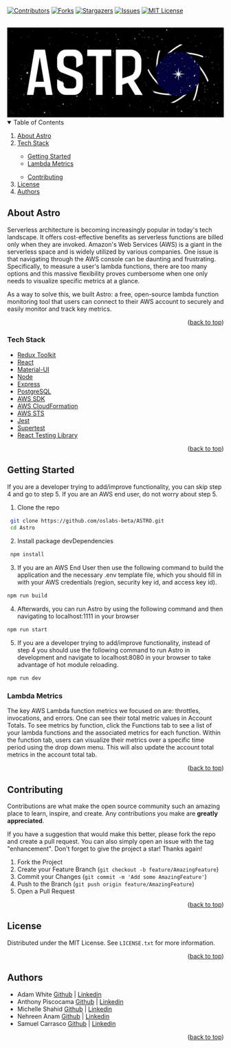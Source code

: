 [![Contributors][contributors-shield]][contributors-url]
[![Forks][forks-shield]][forks-url]
[![Stargazers][stars-shield]][stars-url]
[![Issues][issues-shield]][issues-url]
[![MIT License][license-shield]][license-url]

<!-- PROJECT LOGO -->
<br />
<div align="center">
  <a href="https://github.com/oslabs-beta/ASTRO">
    <img src="public/astro-banner.jpeg" alt="Logo" >
  </a>

</div>

<!-- TABLE OF CONTENTS -->
<details open="open">
  <summary>Table of Contents</summary>
  <ol>
    <li><a href="#about-astro">About Astro</a></li> 
    <li><a href="#tech-stack">Tech Stack</a></li>      
    <ul>
      <li><a href="#getting-started">Getting Started</a></li>      
      <li><a href="#lambda-metrics">Lambda Metrics</a></li>   
    </ul>
    <ul>
      <li><a href="#contributing">Contributing</a></li>     
    </ul>
    <li><a href="#license">License</a></li>
    <li><a href="#authors">Authors</a></li>
  </ol>
</details>

<!-- ABOUT -->

## About Astro

Serverless architecture is becoming increasingly popular in today's tech landscape. It offers cost-effective benefits as serverless functions are billed only when they are invoked. Amazon's Web Services (AWS) is a giant in the serverless space and is widely utilized by various companies. One issue is that navigating through the AWS console can be daunting and frustrating. Specifically, to measure a user's lambda functions, there are too many options and this massive flexibility proves cumbersome when one only needs to visualize specific metrics at a glance.

As a way to solve this, we built Astro: a free, open-source lambda function monitoring tool that users can connect to their AWS account to securely and easily monitor and track key metrics.

<p align="right">(<a href="#top">back to top</a>)</p>

### Tech Stack

- [Redux Toolkit](https://nextjs.org/)
- [React](https://reactjs.org/)
- [Material-UI](https://material-ui.com)
- [Node](https://nodejs.org/en/)
- [Express](https://expressjs.com)
- [PostgreSQL](https://postgresql.org)
- [AWS SDK](https://aws.amazon.com/sdk-for-javascript/)
- [AWS CloudFormation](https://aws.amazon.com/cloudformation/)
- [AWS STS](https://docs.aws.amazon.com/STS/latest/APIReference/welcome.html)
- [Jest](https://jestjs.io/)
- [Supertest](https://www.npmjs.com/package/supertest)
- [React Testing Library](https://testing-library.com/docs/react-testing-library/intro/)

<p align="right">(<a href="#top">back to top</a>)</p>

<!-- GETTING STARTED -->

## Getting Started

If you are a developer trying to add/improve functionality, you can skip step 4 and go to step 5. If you are an AWS end user, do not worry about step 5.

1. Clone the repo

  ```sh
   git clone https://github.com/oslabs-beta/ASTRO.git
   cd Astro
  ```

2. Install package devDependencies

  ```sh
   npm install
  ```

3. If you are an AWS End User then use the following command to build the application and the necessary .env template file, which you should fill in with your AWS credentials (region, security key id, and access key id).

```sh
npm run build
```

4. Afterwards, you can run Astro by using the following command and then navigating to localhost:1111 in your browser

```sh
npm run start
```

5. If you are a developer trying to add/improve functionality, instead of step 4 you should use the following command to run Astro in development and navigate to localhost:8080 in your browser to take advantage of hot module reloading.

```sh
npm run dev
```

### Lambda Metrics

The key AWS Lambda function metrics we focused on are: throttles, invocations, and errors. One can see their total metric values in Account Totals. To see metrics by function, click the Functions tab to see a list of your lambda functions and the associated metrics for each function. Within the function tab, users can visualize their metrics over a specific time period using the drop down menu. This will also update the account total metrics in the account total tab.

<p align="right">(<a href="#top">back to top</a>)</p>

<!-- CONTRIBUTING -->

## Contributing

Contributions are what make the open source community such an amazing place to learn, inspire, and create. Any contributions you make are **greatly appreciated**.

If you have a suggestion that would make this better, please fork the repo and create a pull request. You can also simply open an issue with the tag "enhancement".
Don't forget to give the project a star! Thanks again!

1. Fork the Project
2. Create your Feature Branch (`git checkout -b feature/AmazingFeature`)
3. Commit your Changes (`git commit -m 'Add some AmazingFeature'`)
4. Push to the Branch (`git push origin feature/AmazingFeature`)
5. Open a Pull Request

<p align="right">(<a href="#top">back to top</a>)</p>

<!-- LICENSE -->

## License

Distributed under the MIT License. See `LICENSE.txt` for more information.

<p align="right">(<a href="#top">back to top</a>)</p>

<!-- CONTACT -->

## Authors

- Adam White [Github](https://github.com/adam-k-w) | [Linkedin](https://www.linkedin.com/in/adam-white-24ba841b3/)
- Anthony Piscocama [Github](https://github.com/adavid1696) | [Linkedin](https://www.linkedin.com/in/anthony-piscocama-07858b167/)
- Michelle Shahid [Github](https://github.com/emshahh) | [Linkedin](https://www.linkedin.com/in/michelleshahid/)
- Nehreen Anam [Github](https://github.com/Issafeature) | [Linkedin](https://www.linkedin.com/in/)
- Samuel Carrasco [Github](https://github.com/samhcarrasco) | [Linkedin](https://www.linkedin.com/in/samuelhcarrasco/)

<p align="right">(<a href="#top">back to top</a>)</p>

<!-- MARKDOWN LINKS & IMAGES -->
<!-- https://www.markdownguide.org/basic-syntax/#reference-style-links -->

[contributors-shield]: https://img.shields.io/github/contributors/oslabs-beta/ASTRO.svg?style=for-the-badge
[contributors-url]: https://github.com/oslabs-beta/ASTRO/graphs/contributors
[forks-shield]: https://img.shields.io/github/forks/oslabs-beta/ASTRO.svg?style=for-the-badge
[forks-url]: https://github.com/oslabs-beta/ASTRO/network/members
[stars-shield]: https://img.shields.io/github/stars/oslabs-beta/ASTRO.svg?style=for-the-badge
[stars-url]: https://github.com/oslabs-beta/ASTRO/stargazers
[issues-shield]: https://img.shields.io/github/issues/oslabs-beta/ASTRO.svg?style=for-the-badge
[issues-url]: https://github.com/oslabs-beta/ASTRO/issues
[license-shield]: https://img.shields.io/github/license/oslabs-beta/ASTRO.svg?style=for-the-badge
[license-url]: https://github.com/oslabs-beta/ASTRO/blob/master/LICENSE.txt
[linkedin-shield]: https://img.shields.io/badge/-LinkedIn-black.svg?style=for-the-badge&logo=linkedin&colorB=555
[linkedin-url]: https://linkedin.com/in/projectASTRO
[product-screenshot]: public/astro-banner.jpeg
